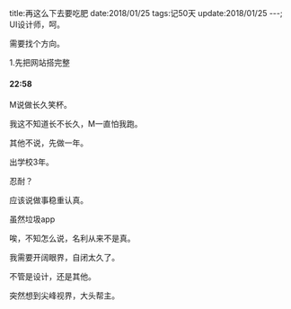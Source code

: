 title:再这么下去要吃肥
date:2018/01/25
tags:记50天
update:2018/01/25
---;
UI设计师，呵。

需要找个方向。

1.先把网站搭完整

#### 22:58

M说做长久笑杯。

我这不知道长不长久，M一直怕我跑。

其他不说，先做一年。

出学校3年。

忍耐？

应该说做事稳重认真。

虽然垃圾app

唉，不知怎么说，名利从来不是真。

我需要开阔眼界，自闭太久了。

不管是设计，还是其他。

突然想到尖峰视界，大头帮主。
